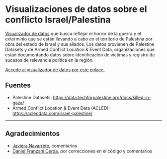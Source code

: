 # Visualizaciones de datos sobre el conflicto Israel/Palestina

[Visualizador de datos](https://bastianoleah.shinyapps.io/palestina) que busca reflejar el horror de la guerra y el exterminio que se están llevando a cabo en el territorio de Palestina por obra del estado de Israel y sus aliados. Los datos provienen de Palestine Datasets y de Armed Conflict Location & Event Data, organizaciones que están documentando datos sobre identificación de víctimas y registro de sucesos de relevancia política en la región.

[Accede al visualizador de datos por este enlace.](https://bastianoleah.shinyapps.io/palestina)

## Fuentes
- Palestine Datasets: https://data.techforpalestine.org/docs/killed-in-gaza/
- Armed Conflict Location & Event Data (ACLED): https://acleddata.com/israel-palestine/

----

## Agradecimientos
- [Javiera Navarrete](https://www.instagram.com/modosdever.cine/?hl=es), comentarios
- [Daniel Franzani Cerda](https://github.com/Dfranzani), por correcciones en el código y comentarios